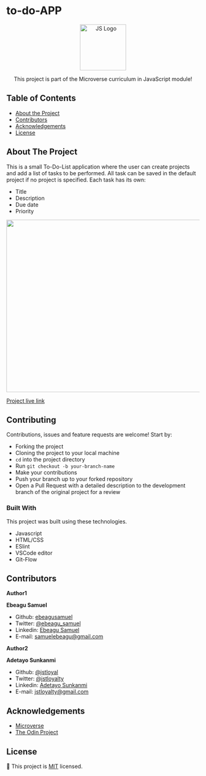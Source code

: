 # to-do-APP

<!--
*** Thanks for checking out this README Template. If you have a suggestion that would
*** make this better, please fork the repo and create a pull request or simply open
*** an issue with the tag "enhancement".
*** Thanks again! Now go create something AMAZING! :D
-->

<!-- PROJECT SHIELDS -->

<p align="center">
  <a href="https://github.com/ebeagusamuel/to-do-APP">
    <img src="https://res.cloudinary.com/teepublic/image/private/s--7Tt9zji_--/t_Resized%20Artwork/c_fit,g_north_west,h_954,w_954/co_000000,e_outline:48/co_000000,e_outline:inner_fill:48/co_ffffff,e_outline:48/co_ffffff,e_outline:inner_fill:48/co_bbbbbb,e_outline:3:1000/c_mpad,g_center,h_1260,w_1260/b_rgb:eeeeee/c_limit,f_jpg,h_630,q_90,w_630/v1539274051/production/designs/3302114_0.jpg" alt="JS Logo" width="120" height="120">
  </a>

  <p align="center">
    This project is part of the Microverse curriculum in JavaScript module!
  </p>
</p>

<!-- TABLE OF CONTENTS -->

## Table of Contents

- [About the Project](#about-the-project)
- [Contributors](#contributors)
- [Acknowledgements](#acknowledgements)
- [License](#license)

## About The Project

This is a small To-Do-List application where the user can create projects and add a list of tasks to be performed. All task can be saved in the default project if no project is specified. Each task has its own:
- Title
- Description
- Due date
- Priority

<p align="center">
  <a href="https://github.com/ebeagusamuel/to-do-APP">
    <img src="https://res.cloudinary.com/jstloyalty/image/upload/v1600748509/c5svinwycuzeicosrdrv.png" width="800" height="450">
  </a>
</p>

[Project live link](https://rawcdn.githack.com/ebeagusamuel/to-do-APP/0ccfc076ba2c2e5049ef31a8a469d89f0d80563e/dist/index.html)

## Contributing

Contributions, issues and feature requests are welcome! Start by:

- Forking the project
- Cloning the project to your local machine
- `cd` into the project directory
- Run `git checkout -b your-branch-name`
- Make your contributions
- Push your branch up to your forked repository
- Open a Pull Request with a detailed description to the development branch of the original project for a review

### Built With

This project was built using these technologies.

- Javascript
- HTML/CSS
- ESlint
- VSCode editor
- Git-Flow

## Contributors

**Author1**

**Ebeagu Samuel**

- Github: [ebeagusamuel](https://github.com/ebeagusamuel)
- Twitter: [@ebeagu_samuel](https://twitter.com/ebeagu_samuel)
- Linkedin: [Ebeagu Samuel](https://www.linkedin.com/in/ebeagusamuel)
- E-mail: samuelebeagu@gmail.com

**Author2**

​**Adetayo Sunkanmi**

- Github: [@jstloyal](https://github.com/jstloyal)
- Twitter: [@jstloyalty](https://twitter.com/jstloyalty)
- Linkedin: [Adetayo Sunkanmi](https://www.linkedin.com/in/jstloyalty)
- E-mail: jstloyalty@gmail.com

<!-- ACKNOWLEDGEMENTS -->

## Acknowledgements

- [Microverse](https://www.microverse.org/)
- [The Odin Project](https://www.theodinproject.com/)

## License

📝
This project is [MIT](https://opensource.org/licenses/MIT) licensed.
